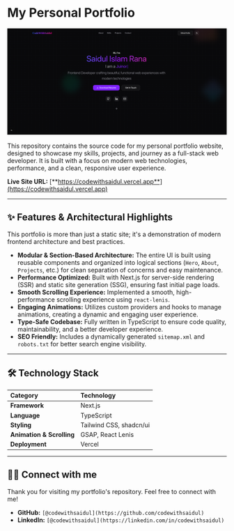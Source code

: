 # My Personal Portfolio

![Portfolio Showcase](./public/portfolioThumbnail.png)

This repository contains the source code for my personal portfolio website, designed to showcase my skills, projects, and journey as a full-stack web developer. It is built with a focus on modern web technologies, performance, and a clean, responsive user experience.

**Live Site URL:** [**https://codewithsaidul.vercel.app**](https://codewithsaidul.vercel.app)

---

## ✨ Features & Architectural Highlights

This portfolio is more than just a static site; it's a demonstration of modern frontend architecture and best practices.

* **Modular & Section-Based Architecture:** The entire UI is built using reusable components and organized into logical sections (`Hero`, `About`, `Projects`, etc.) for clean separation of concerns and easy maintenance.
* **Performance Optimized:** Built with Next.js for server-side rendering (SSR) and static site generation (SSG), ensuring fast initial page loads.
* **Smooth Scrolling Experience:** Implemented a smooth, high-performance scrolling experience using `react-lenis`.
* **Engaging Animations:** Utilizes custom providers and hooks to manage animations, creating a dynamic and engaging user experience.
* **Type-Safe Codebase:** Fully written in TypeScript to ensure code quality, maintainability, and a better developer experience.
* **SEO Friendly:** Includes a dynamically generated `sitemap.xml` and `robots.txt` for better search engine visibility.

---

## 🛠️ Technology Stack

| Category | Technology |
| :--- | :--- |
| **Framework** | Next.js |
| **Language** | TypeScript |
| **Styling** | Tailwind CSS, shadcn/ui |
| **Animation & Scrolling** | GSAP, React Lenis |
| **Deployment** | Vercel |

---
## 🧑‍💻 Connect with me


Thank you for visiting my portfolio's repository. Feel free to connect with me!

* **GitHub:** `[@codewithsaidul](https://github.com/codewithsaidul)`
* **LinkedIn:** `[@codewithsaidul](https://linkedin.com/in/codewithsaidul)`